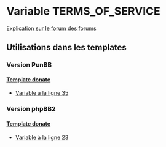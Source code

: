 # Variable TERMS_OF_SERVICE
[Explication sur le forum des forums](http://forum.forumactif.com/t294113-listing-des-variables#TERMS_OF_SERVICE)
## Utilisations dans les templates
### Version PunBB
#### [Template donate](punbb/donate.md)
* [Variable à la ligne 35](../punbb/donate.tpl#L35)
### Version phpBB2
#### [Template donate](subsilver/donate.md)
* [Variable à la ligne 23](../subsilver/donate.tpl#L23)